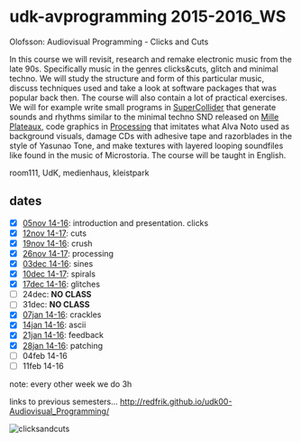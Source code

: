 udk-avprogramming 2015-2016_WS
==============================

Olofsson: Audiovisual Programming - Clicks and Cuts

In this course we will revisit, research and remake electronic music from the late 90s. Specifically music in the genres clicks&cuts, glitch and minimal techno. We will study the structure and form of this particular music, discuss techniques used and take a look at software packages that was popular back then. The course will also contain a lot of practical exercises. We will for example write small programs in [SuperCollider](http://supercollider.github.io) that generate sounds and rhythms similar to the minimal techno SND released on [Mille Plateaux](https://en.wikipedia.org/wiki/Mille_Plateaux), code graphics in [Processing](http://processing.org) that imitates what Alva Noto used as background visuals, damage CDs with adhesive tape and razorblades in the style of Yasunao Tone, and make textures with layered looping soundfiles like found in the music of Microstoria. The course will be taught in English.

room111, UdK, medienhaus, kleistpark

dates
-----
- [x] [05nov 14-16](https://github.com/redFrik/udk14-Clicks_and_Cuts/tree/master/udk151105): introduction and presentation. clicks
- [x] [12nov 14-17](https://github.com/redFrik/udk14-Clicks_and_Cuts/tree/master/udk151112): cuts
- [x] [19nov 14-16](https://github.com/redFrik/udk14-Clicks_and_Cuts/tree/master/udk151119): crush
- [x] [26nov 14-17](https://github.com/redFrik/udk14-Clicks_and_Cuts/tree/master/udk151126): processing
- [x] [03dec 14-16](https://github.com/redFrik/udk14-Clicks_and_Cuts/tree/master/udk151203): sines
- [x] [10dec 14-17](https://github.com/redFrik/udk14-Clicks_and_Cuts/tree/master/udk151210): spirals
- [x] [17dec 14-16](https://github.com/redFrik/udk14-Clicks_and_Cuts/tree/master/udk151217): glitches
- [ ] 24dec: **NO CLASS**
- [ ] 31dec: **NO CLASS**
- [x] [07jan 14-16](https://github.com/redFrik/udk14-Clicks_and_Cuts/tree/master/udk160107): crackles
- [x] [14jan 14-16](https://github.com/redFrik/udk14-Clicks_and_Cuts/tree/master/udk160114): ascii
- [x] [21jan 14-16](https://github.com/redFrik/udk14-Clicks_and_Cuts/tree/master/udk160121): feedback
- [x] [28jan 14-16](https://github.com/redFrik/udk14-Clicks_and_Cuts/tree/master/udk160128): patching
- [ ] 04feb 14-16
- [ ] 11feb 14-16

note: every other week we do 3h

links to previous semesters... <http://redfrik.github.io/udk00-Audiovisual_Programming/>

![clicksandcuts](clicksandcuts.png?raw=true "clicksandcuts")
